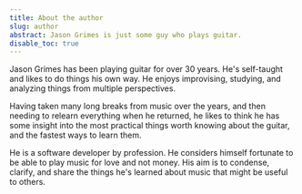 ```yaml
---
title: About the author
slug: author
abstract: Jason Grimes is just some guy who plays guitar.
disable_toc: true
---
```


Jason Grimes has been playing guitar for over 30 years. 
He's self-taught and likes to do things his own way. 
He enjoys improvising, studying, and analyzing things from multiple perspectives. 

Having taken many long breaks from music over the years, 
and then needing to relearn everything when he returned,
he likes to think he has some insight into the most practical things worth knowing about the guitar, 
and the fastest ways to learn them.

He is a software developer by profession. 
He considers himself fortunate to be able to play music for love and
not money. 
His aim is to condense, clarify, and share
the things he's learned about music that might be useful to others. 
